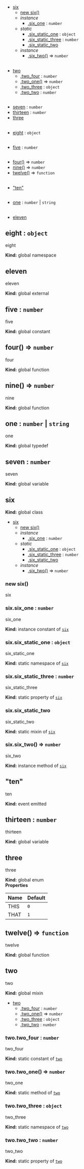 ## 
* [six](#six)
  * [new six()](#new_six_new)
  * _instance_
    * [.six_one](#six#six_one) : <code>number</code>
  * _static_
    * [.six_static_one](#six.six_static_one) : <code>object</code>
    * [.six_static_three](#six.six_static_three) : <code>number</code>
    * [.six_static_two](#six.six_static_two)
  * _instance_
    * [.six_two()](#six#six_two) ⇒ <code>number</code>
## 
* [two](#two)
  * [.two_four](#two.two_four) : <code>number</code>
  * [.two_one()](#two.two_one) ⇒ <code>number</code>
  * [.two_three](#two.two_three) : <code>object</code>
  * [.two_two](#two.two_two) : <code>number</code>
## 
* [seven](#seven) : <code>number</code>
* [thirteen](#thirteen) : <code>number</code>
* [three](#three)
## 
* [eight](#eight) : <code>object</code>
## 
* [five](#five) : <code>number</code>
## 
* [four()](#four) ⇒ <code>number</code>
* [nine()](#nine) ⇒ <code>number</code>
* [twelve()](#twelve) ⇒ <code>function</code>
## 
* ["ten"](#event_ten)
## 
* [one](#one) : <code>number</code> &#124; <code>string</code>
## 
* [eleven](#external_eleven)
<a name="eight"></a>
## eight : <code>object</code>
eight

**Kind:** global namespace  
<a name="external_eleven"></a>
## eleven
eleven

**Kind:** global external  
<a name="five"></a>
## five : <code>number</code>
five

**Kind:** global constant  
<a name="four"></a>
## four() ⇒ <code>number</code>
four

**Kind:** global function  
<a name="nine"></a>
## nine() ⇒ <code>number</code>
nine

**Kind:** global function  
<a name="one"></a>
## one : <code>number</code> &#124; <code>string</code>
one

**Kind:** global typedef  
<a name="seven"></a>
## seven : <code>number</code>
seven

**Kind:** global variable  
<a name="six"></a>
## six
**Kind:** global class  

* [six](#six)
  * [new six()](#new_six_new)
  * _instance_
    * [.six_one](#six#six_one) : <code>number</code>
  * _static_
    * [.six_static_one](#six.six_static_one) : <code>object</code>
    * [.six_static_three](#six.six_static_three) : <code>number</code>
    * [.six_static_two](#six.six_static_two)
  * _instance_
    * [.six_two()](#six#six_two) ⇒ <code>number</code>

<a name="new_six_new"></a>
### new six()
six

<a name="six#six_one"></a>
### six.six_one : <code>number</code>
six_one

**Kind:** instance constant of <code>[six](#six)</code>  
<a name="six.six_static_one"></a>
### six.six_static_one : <code>object</code>
six_static_one

**Kind:** static namespace of <code>[six](#six)</code>  
<a name="six.six_static_three"></a>
### six.six_static_three : <code>number</code>
six_static_three

**Kind:** static property of <code>[six](#six)</code>  
<a name="six.six_static_two"></a>
### six.six_static_two
six_static_two

**Kind:** static mixin of <code>[six](#six)</code>  
<a name="six#six_two"></a>
### six.six_two() ⇒ <code>number</code>
six_two

**Kind:** instance method of <code>[six](#six)</code>  
<a name="event_ten"></a>
## "ten"
ten

**Kind:** event emitted  
<a name="thirteen"></a>
## thirteen : <code>number</code>
thirteen

**Kind:** global variable  
<a name="three"></a>
## three
three

**Kind:** global enum  
**Properties**

| Name | Default |
| --- | --- |
| THIS | <code>0</code> | 
| THAT | <code>1</code> | 

<a name="twelve"></a>
## twelve() ⇒ <code>function</code>
twelve

**Kind:** global function  
<a name="two"></a>
## two
two

**Kind:** global mixin  

* [two](#two)
  * [.two_four](#two.two_four) : <code>number</code>
  * [.two_one()](#two.two_one) ⇒ <code>number</code>
  * [.two_three](#two.two_three) : <code>object</code>
  * [.two_two](#two.two_two) : <code>number</code>

<a name="two.two_four"></a>
### two.two_four : <code>number</code>
two_four

**Kind:** static constant of <code>[two](#two)</code>  
<a name="two.two_one"></a>
### two.two_one() ⇒ <code>number</code>
two_one

**Kind:** static method of <code>[two](#two)</code>  
<a name="two.two_three"></a>
### two.two_three : <code>object</code>
two_three

**Kind:** static namespace of <code>[two](#two)</code>  
<a name="two.two_two"></a>
### two.two_two : <code>number</code>
two_two

**Kind:** static property of <code>[two](#two)</code>  

